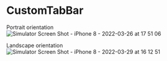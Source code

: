 # CustomTabBar

Portrait orientation
![Simulator Screen Shot - iPhone 8 - 2022-03-26 at 17 51 06](https://user-images.githubusercontent.com/102160659/160247273-b8e336c0-0fc2-4293-8d01-a6af3cf0c00b.png) 

Landscape orientation
![Simulator Screen Shot - iPhone 8 - 2022-03-29 at 16 12 51](https://user-images.githubusercontent.com/102160659/160619712-2fd5bf66-6d0d-4bc2-a47e-69af964d9576.png)
